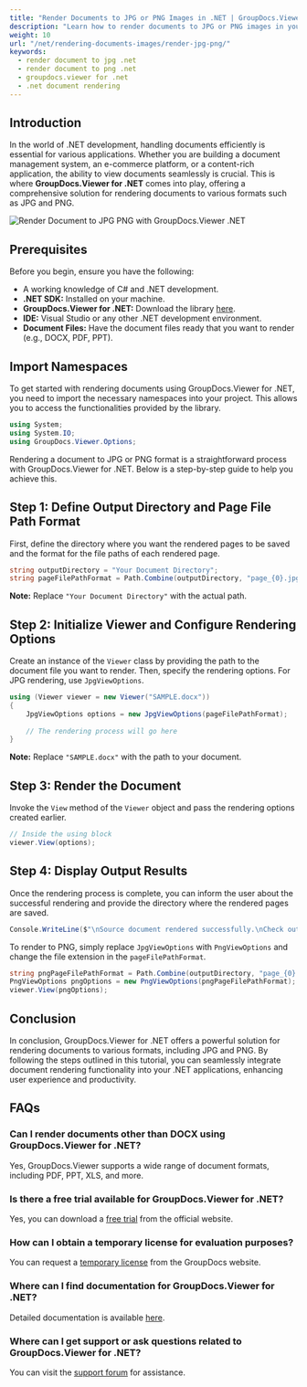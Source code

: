 ```yaml
---
title: "Render Documents to JPG or PNG Images in .NET | GroupDocs.Viewer"
description: "Learn how to render documents to JPG or PNG images in your .NET applications using GroupDocs.Viewer. Enhance your document viewing experience."
weight: 10
url: "/net/rendering-documents-images/render-jpg-png/"
keywords:
  - render document to jpg .net
  - render document to png .net
  - groupdocs.viewer for .net
  - .net document rendering
---
```


## Introduction

In the world of .NET development, handling documents efficiently is essential for various applications. Whether you are building a document management system, an e-commerce platform, or a content-rich application, the ability to view documents seamlessly is crucial. This is where **GroupDocs.Viewer for .NET** comes into play, offering a comprehensive solution for rendering documents to various formats such as JPG and PNG.

![Render Document to JPG PNG with GroupDocs.Viewer .NET](/viewer/rendering-documents-images/render-document-to-jpg-png.png)

## Prerequisites

Before you begin, ensure you have the following:

- A working knowledge of C# and .NET development.
- **.NET SDK:** Installed on your machine.
- **GroupDocs.Viewer for .NET:** Download the library [here](https://releases.groupdocs.com/viewer/net/).
- **IDE:** Visual Studio or any other .NET development environment.
- **Document Files:** Have the document files ready that you want to render (e.g., DOCX, PDF, PPT).

## Import Namespaces

To get started with rendering documents using GroupDocs.Viewer for .NET, you need to import the necessary namespaces into your project. This allows you to access the functionalities provided by the library.

```csharp
using System;
using System.IO;
using GroupDocs.Viewer.Options;
```

Rendering a document to JPG or PNG format is a straightforward process with GroupDocs.Viewer for .NET. Below is a step-by-step guide to help you achieve this.

## Step 1: Define Output Directory and Page File Path Format

First, define the directory where you want the rendered pages to be saved and the format for the file paths of each rendered page.

```csharp
string outputDirectory = "Your Document Directory";
string pageFilePathFormat = Path.Combine(outputDirectory, "page_{0}.jpg");
```

**Note:** Replace `"Your Document Directory"` with the actual path.

## Step 2: Initialize Viewer and Configure Rendering Options

Create an instance of the `Viewer` class by providing the path to the document file you want to render. Then, specify the rendering options. For JPG rendering, use `JpgViewOptions`.

```csharp
using (Viewer viewer = new Viewer("SAMPLE.docx"))
{
    JpgViewOptions options = new JpgViewOptions(pageFilePathFormat);
    
    // The rendering process will go here
}
```

**Note:** Replace `"SAMPLE.docx"` with the path to your document.

## Step 3: Render the Document

Invoke the `View` method of the `Viewer` object and pass the rendering options created earlier.

```csharp
// Inside the using block
viewer.View(options);
```

## Step 4: Display Output Results

Once the rendering process is complete, you can inform the user about the successful rendering and provide the directory where the rendered pages are saved.

```csharp
Console.WriteLine($"\nSource document rendered successfully.\nCheck output in {outputDirectory}.");
```

To render to PNG, simply replace `JpgViewOptions` with `PngViewOptions` and change the file extension in the `pageFilePathFormat`.

```csharp
string pngPageFilePathFormat = Path.Combine(outputDirectory, "page_{0}.png");
PngViewOptions pngOptions = new PngViewOptions(pngPageFilePathFormat);
viewer.View(pngOptions);
```

## Conclusion

In conclusion, GroupDocs.Viewer for .NET offers a powerful solution for rendering documents to various formats, including JPG and PNG. By following the steps outlined in this tutorial, you can seamlessly integrate document rendering functionality into your .NET applications, enhancing user experience and productivity.

## FAQs

### Can I render documents other than DOCX using GroupDocs.Viewer for .NET?

Yes, GroupDocs.Viewer supports a wide range of document formats, including PDF, PPT, XLS, and more.

### Is there a free trial available for GroupDocs.Viewer for .NET?

Yes, you can download a [free trial](https://releases.groupdocs.com/) from the official website.

### How can I obtain a temporary license for evaluation purposes?

You can request a [temporary license](https://purchase.groupdocs.com/temporary-license/) from the GroupDocs website.

### Where can I find documentation for GroupDocs.Viewer for .NET?

Detailed documentation is available [here](https://reference.groupdocs.com/viewer/net/).

### Where can I get support or ask questions related to GroupDocs.Viewer for .NET?

You can visit the [support forum](https://forum.groupdocs.com/c/viewer/9) for assistance.